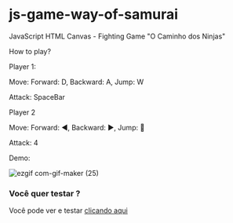 # js-game-way-of-samurai
JavaScript HTML Canvas - Fighting Game "O Caminho dos Ninjas"

How to play?


Player 1:


Move: 
Forward: D,
Backward: A,
Jump: W


Attack: SpaceBar


Player 2


Move: 
Forward: ◀,
Backward: ▶,
Jump: 🔼


Attack: 4


Demo: 

![ezgif com-gif-maker (25)](https://user-images.githubusercontent.com/97748602/173020143-ac86ac3f-b2f0-4677-8361-5b04290491a1.gif)


### Você quer testar ? 
<p>Você pode ver e testar <a href="https://o-caminho-dos-ninjas.vercel.app/">clicando aqui</a></p>
